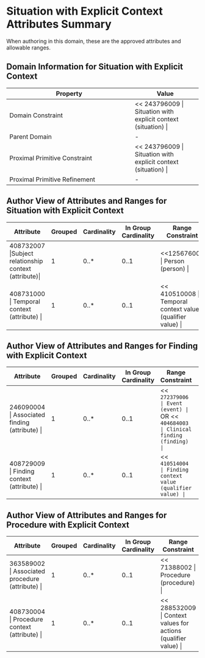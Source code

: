 # Situation with Explicit Context Attributes Summary

When authoring in this domain, these are the approved attributes and allowable ranges.

## Domain Information for Situation with Explicit Context

<table><thead><tr><th width="312.8411865234375">Property</th><th>Value</th></tr></thead><tbody><tr><td>Domain Constraint</td><td>&#x3C;&#x3C; 243796009 | Situation with explicit context (situation) |</td></tr><tr><td>Parent Domain</td><td>-</td></tr><tr><td>Proximal Primitive Constraint</td><td>&#x3C;&#x3C; 243796009 | Situation with explicit context (situation) |</td></tr><tr><td>Proximal Primitive Refinement</td><td>-</td></tr></tbody></table>

## Author View of Attributes and Ranges for Situation with Explicit Context

<table><thead><tr><th width="335.01556396484375">Attribute</th><th width="104.67694091796875">Grouped</th><th width="119.3323974609375">Cardinality</th><th width="175.4696044921875">In Group Cardinality</th><th width="303.2647705078125">Range Constraint</th></tr></thead><tbody><tr><td>408732007 |Subject relationship context (attribute)|</td><td>1</td><td>0..*</td><td>0..1</td><td>&#x3C;&#x3C;125676002 | Person (person) |</td></tr><tr><td>408731000 | Temporal context (attribute) |</td><td>1</td><td>0..*</td><td>0..1</td><td>&#x3C;&#x3C; 410510008 | Temporal context value (qualifier value) |</td></tr></tbody></table>

## Author View of Attributes and Ranges for Finding with Explicit Context

<table><thead><tr><th width="398.205810546875">Attribute</th><th width="106.09033203125">Grouped</th><th width="120.2135009765625">Cardinality</th><th width="181.2335205078125">In Group Cardinality</th><th width="263.5164794921875">Range Constraint</th><th></th></tr></thead><tbody><tr><td>246090004 | Associated finding (attribute) |</td><td>1</td><td>0..*</td><td>0..1</td><td>&#x3C;&#x3C; <code>272379006 | Event (event) |</code> OR &#x3C;&#x3C; <code>404684003 | Clinical finding (finding) |</code></td><td></td></tr><tr><td>408729009 | Finding context (attribute) |</td><td>1</td><td>0..*</td><td>0..1</td><td>&#x3C;&#x3C; <code>410514004 | Finding context value (qualifier value) |</code></td><td></td></tr></tbody></table>

## Author View of Attributes and Ranges for Procedure with Explicit Context

| Attribute                                        | Grouped | Cardinality | In Group Cardinality | Range Constraint                                                |
| ------------------------------------------------ | ------- | ----------- | -------------------- | --------------------------------------------------------------- |
| 363589002 \| Associated procedure (attribute) \| | 1       | 0..\*       | 0..1                 | << 71388002 \| Procedure (procedure) \|                         |
| 408730004 \| Procedure context (attribute) \|    | 1       | 0..\*       | 0..1                 | << 288532009 \| Context values for actions (qualifier value) \| |
